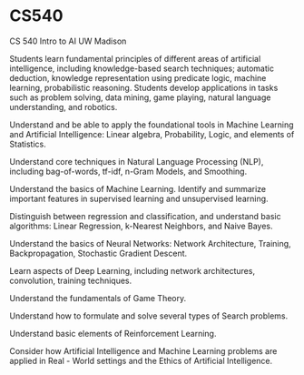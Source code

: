 # CS540
CS 540 Intro to AI UW Madison
 
 Students learn fundamental principles of different areas of artificial intelligence, including knowledge-based search techniques; automatic deduction, knowledge representation using predicate logic, machine learning, probabilistic reasoning. Students develop applications in tasks such as problem solving, data mining, game playing, natural language understanding, and robotics.

Understand and be able to apply the foundational tools in Machine Learning and Artificial Intelligence: Linear algebra, Probability, Logic, and elements of Statistics.

Understand core techniques in Natural Language Processing (NLP), including bag-of-words, tf-idf, n-Gram Models, and Smoothing.

Understand the basics of Machine Learning. Identify and summarize important features in supervised learning and unsupervised learning.

Distinguish between regression and classification, and understand basic algorithms: Linear Regression, k-Nearest Neighbors, and Naive Bayes.

Understand the basics of Neural Networks: Network Architecture, Training, Backpropagation, Stochastic Gradient Descent.

Learn aspects of Deep Learning, including network architectures, convolution, training techniques.

Understand the fundamentals of Game Theory.

Understand how to formulate and solve several types of Search problems.

Understand basic elements of Reinforcement Learning.

Consider how Artificial Intelligence and Machine Learning problems are applied in Real - World settings and the Ethics of Artificial Intelligence.

